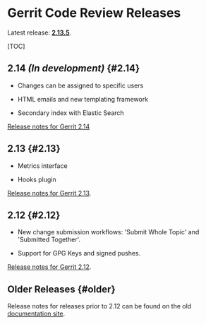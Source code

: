# Gerrit Code Review Releases

Latest release: **[2.13.5](/releases/2.13.md)**.

[TOC]

## 2.14 *(In development)* {#2.14}

* Changes can be assigned to specific users

* HTML emails and new templating framework

* Secondary index with Elastic Search

[Release notes for Gerrit 2.14](/releases/2.14.md)

## 2.13 {#2.13}

* Metrics interface

* Hooks plugin

[Release notes for Gerrit 2.13](/releases/2.13.md).

## 2.12 {#2.12}

* New change submission workflows: 'Submit Whole Topic' and 'Submitted Together'.

* Support for GPG Keys and signed pushes.

[Release notes for Gerrit 2.12](/releases/2.12.md).

## Older Releases {#older}

Release notes for releases prior to 2.12 can be found on the old
[documentation site](http://gerrit-documentation.storage.googleapis.com/ReleaseNotes/index.html).
